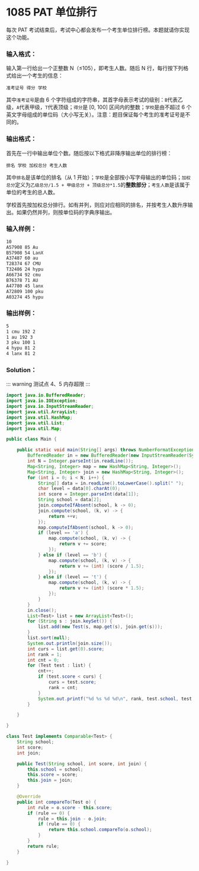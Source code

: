 # 1085 PAT 单位排行

每次 PAT 考试结束后，考试中心都会发布一个考生单位排行榜。本题就请你实现这个功能。

### 输入格式：

输入第一行给出一个正整数 N（≤105），即考生人数。随后 N 行，每行按下列格式给出一个考生的信息：

```
准考证号 得分 学校
```

其中`准考证号`是由 6 个字符组成的字符串，其首字母表示考试的级别：`B`代表乙级，`A`代表甲级，`T`代表顶级；`得分`是 [0, 100] 区间内的整数；`学校`是由不超过 6 个英文字母组成的单位码（大小写无关）。注意：题目保证每个考生的准考证号是不同的。

### 输出格式：

首先在一行中输出单位个数。随后按以下格式非降序输出单位的排行榜：

```
排名 学校 加权总分 考生人数
```

其中`排名`是该单位的排名（从 1 开始）；`学校`是全部按小写字母输出的单位码；`加权总分`定义为`乙级总分/1.5 + 甲级总分 + 顶级总分*1.5`的**整数部分**；`考生人数`是该属于单位的考生的总人数。

学校首先按加权总分排行。如有并列，则应对应相同的排名，并按考生人数升序输出。如果仍然并列，则按单位码的字典序输出。

### 输入样例：

```tex
10
A57908 85 Au
B57908 54 LanX
A37487 60 au
T28374 67 CMU
T32486 24 hypu
A66734 92 cmu
B76378 71 AU
A47780 45 lanx
A72809 100 pku
A03274 45 hypu
```

### 输出样例：

```tex
5
1 cmu 192 2
1 au 192 3
3 pku 100 1
4 hypu 81 2
4 lanx 81 2
```

### Solution：

::: warning
测试点 4、5 内存超限
:::

```java
import java.io.BufferedReader;
import java.io.IOException;
import java.io.InputStreamReader;
import java.util.ArrayList;
import java.util.HashMap;
import java.util.List;
import java.util.Map;

public class Main {

	public static void main(String[] args) throws NumberFormatException, IOException {
		BufferedReader in = new BufferedReader(new InputStreamReader(System.in));
		int N = Integer.parseInt(in.readLine());
		Map<String, Integer> map = new HashMap<String, Integer>();
		Map<String, Integer> join = new HashMap<String, Integer>();
		for (int i = 0; i < N; i++) {
			String[] data = in.readLine().toLowerCase().split(" ");
			char level = data[0].charAt(0);
			int score = Integer.parseInt(data[1]);
			String school = data[2];
			join.computeIfAbsent(school, k -> 0);
			join.compute(school, (k, v) -> {
				return ++v;
			});
			map.computeIfAbsent(school, k -> 0);
			if (level == 'a') {
				map.compute(school, (k, v) -> {
					return v += score;
				});
			} else if (level == 'b') {
				map.compute(school, (k, v) -> {
					return v += (int) (score / 1.5);
				});
			} else if (level == 't') {
				map.compute(school, (k, v) -> {
					return v += (int) (score * 1.5);
				});
			}
		}
		in.close();
		List<Test> list = new ArrayList<Test>();
		for (String s : join.keySet()) {
			list.add(new Test(s, map.get(s), join.get(s)));
		}
		list.sort(null);
		System.out.println(join.size());
		int curs = list.get(0).score;
		int rank = 1;
		int cnt = 0;
		for (Test test : list) {
			cnt++;
			if (test.score < curs) {
				curs = test.score;
				rank = cnt;
			}
			System.out.printf("%d %s %d %d\n", rank, test.school, test.score, test.join);
		}

	}

}

class Test implements Comparable<Test> {
	String school;
	int score;
	int join;

	public Test(String school, int score, int join) {
		this.school = school;
		this.score = score;
		this.join = join;
	}

	@Override
	public int compareTo(Test o) {
		int rule = o.score - this.score;
		if (rule == 0) {
			rule = this.join - o.join;
			if (rule == 0) {
				return this.school.compareTo(o.school);
			}
		}
		return rule;
	}

}
```
